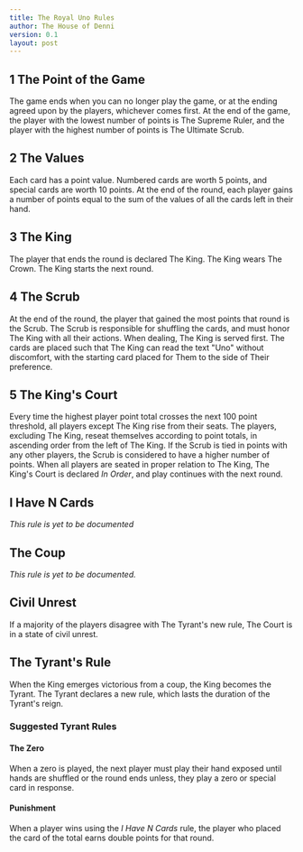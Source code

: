 ```yaml
---
title: The Royal Uno Rules
author: The House of Denni
version: 0.1
layout: post
---
```


## 1 The Point of the Game
The game ends when you can no longer play the game, or at the ending agreed upon by the players, whichever comes first. At the end of the game, the player with the lowest number of points is The Supreme Ruler, and the player with the highest number of points is The Ultimate Scrub.

## 2 The Values
Each card has a point value. Numbered cards are worth 5 points, and special cards are worth 10 points. At the end of the round, each player gains a number of points equal to the sum of the values of all the cards left in their hand.

## 3 The King
The player that ends the round is declared The King. The King wears The Crown. The King starts the next round.

## 4 The Scrub
At the end of the round, the player that gained the most points that round is the Scrub. The Scrub is responsible for shuffling the cards, and must honor The King with all their actions. When dealing, The King is served first. The cards are placed such that The King can read the text "Uno" without discomfort, with the starting card placed for Them to the side of Their preference.

## 5 The King's Court
Every time the highest player point total crosses the next 100 point threshold, all players except The King rise from their seats. The players, excluding The King, reseat themselves according to point totals, in ascending order from the left of The King. If the Scrub is tied in points with any other players, the Scrub is considered to have a higher number of points. When all players are seated in proper relation to The King, The King's Court is declared _In Order_, and play continues with the next round.

## I Have N Cards
_This rule is yet to be documented_

## The Coup
_This rule is yet to be documented._

## Civil Unrest
If a majority of the players disagree with The Tyrant's new rule, The Court is in a state of civil unrest.

## The Tyrant's Rule
When the King emerges victorious from a coup, the King becomes the Tyrant. The Tyrant declares a new rule, which lasts the duration of the Tyrant's reign.

### Suggested Tyrant Rules

#### The Zero
When a zero is played, the next player must play their hand exposed until hands are shuffled or the round ends unless, they play a zero or special card in response.

#### Punishment
When a player wins using the _I Have N Cards_ rule, the player who placed the card of the total earns double points for that round.

